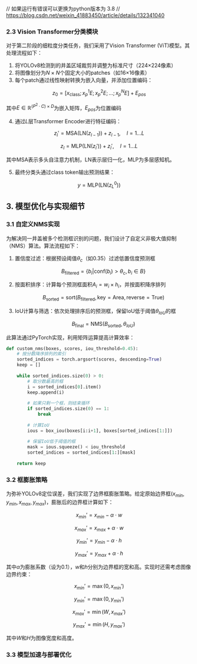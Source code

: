 // 如果运行有错误可以更换为python版本为 3.8
// https://blog.csdn.net/weixin_41883450/article/details/132341040


### 2.3 Vision Transformer分类模块

对于第二阶段的细粒度分类任务，我们采用了Vision Transformer (ViT)模型。其处理流程如下：

1. 将YOLOv8检测到的井盖区域裁剪并调整为标准尺寸（224×224像素）
2. 将图像划分为$N×N$个固定大小的patches（如16×16像素）
3. 每个patch通过线性映射转换为嵌入向量，并添加位置编码：

$$
z_0 = [x_{\text{class}}; x_p^1E; x_p^2E; ...; x_p^NE] + E_{pos}
$$

其中$E \in \mathbb{R}^{(P^2·C) \times D}$为嵌入矩阵，$E_{pos}$为位置编码

4. 通过$L$层Transformer Encoder进行特征编码：

$$
z_l' = \text{MSA}(\text{LN}(z_{l-1})) + z_{l-1}, \quad l=1...L
$$

$$
z_l = \text{MLP}(\text{LN}(z_l')) + z_l', \quad l=1...L
$$

其中MSA表示多头自注意力机制，LN表示层归一化，MLP为多层感知机。

5. 最终分类头通过class token输出预测结果：

$$
y = \text{MLP}(\text{LN}(z_L^0))
$$

## 3. 模型优化与实现细节

### 3.1 自定义NMS实现

为解决同一井盖被多个检测框识别的问题，我们设计了自定义非极大值抑制（NMS）算法。算法流程如下：

1. 置信度过滤：根据预设阈值$\theta_c$（如0.35）过滤低置信度预测框

    $$
    B_{\text{filtered}} = \{b_i | \text{conf}(b_i) > \theta_c, b_i \in B\}
    $$
2. 按面积排序：计算每个预测框面积$A_i = w_i \times h_i$，并按面积降序排列

    $$
    B_{\text{sorted}} = \text{sort}(B_{\text{filtered}}, \text{key}=\text{Area}, \text{reverse}=\text{True})
    $$
3. IoU计算与筛选：依次处理排序后的预测框，保留IoU低于阈值$\theta_{IoU}$的框

    $$
    B_{\text{final}} = \text{NMS}(B_{\text{sorted}}, \theta_{IoU})
    $$

此算法通过PyTorch实现，利用矩阵运算提高计算效率：

```python
def custom_nms(boxes, scores, iou_threshold=0.45):
    # 按分数降序排列的索引
    sorted_indices = torch.argsort(scores, descending=True)
    keep = []
    
    while sorted_indices.size(0) > 0:
        # 取分数最高的框
        i = sorted_indices[0].item()
        keep.append(i)
        
        # 如果只剩一个框，则结束循环
        if sorted_indices.size(0) == 1:
            break
            
        # 计算IoU
        ious = box_iou(boxes[i:i+1], boxes[sorted_indices[1:]])
        
        # 保留IoU低于阈值的框
        mask = ious.squeeze() < iou_threshold
        sorted_indices = sorted_indices[1:][mask]
        
    return keep
```

### 3.2 框膨胀策略

为弥补YOLOv8定位误差，我们实现了边界框膨胀策略。给定原始边界框$(x_{min}, y_{min}, x_{max}, y_{max})$，膨胀后的边界框计算如下：

$$
x_{min}' = x_{min} - \alpha \cdot w
$$

$$
x_{max}' = x_{max} + \alpha \cdot w
$$

$$
y_{min}' = y_{min} - \alpha \cdot h
$$

$$
y_{max}' = y_{max} + \alpha \cdot h
$$

其中$\alpha$为膨胀系数（设为0.1），$w$和$h$分别为边界框的宽和高。实现时还需考虑图像边界约束：

$$
x_{min}' = \max(0, x_{min}')
$$

$$
y_{min}' = \max(0, y_{min}')
$$

$$
x_{max}' = \min(W, x_{max}')
$$

$$
y_{max}' = \min(H, y_{max}')
$$

其中$W$和$H$为图像宽度和高度。

### 3.3 模型加速与部署优化